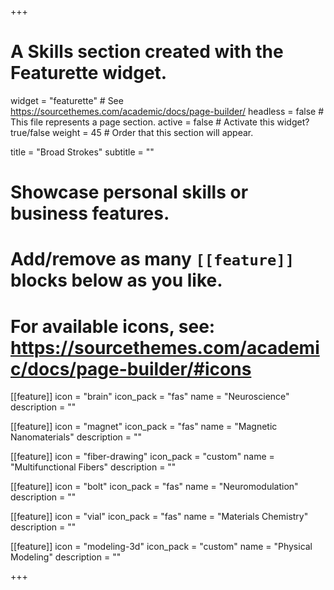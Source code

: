 +++
# A Skills section created with the Featurette widget.
widget = "featurette"  # See https://sourcethemes.com/academic/docs/page-builder/
headless = false  # This file represents a page section.
active = false  # Activate this widget? true/false
weight = 45  # Order that this section will appear.

title = "Broad Strokes"
subtitle = ""

# Showcase personal skills or business features.
# 
# Add/remove as many `[[feature]]` blocks below as you like.
# 
# For available icons, see: https://sourcethemes.com/academic/docs/page-builder/#icons

 [[feature]]
  icon = "brain"
  icon_pack = "fas"
  name = "Neuroscience"
  description = ""

[[feature]]
  icon = "magnet"
  icon_pack = "fas"
  name = "Magnetic Nanomaterials"
  description = ""  
  
[[feature]]
  icon = "fiber-drawing"
  icon_pack = "custom"
  name = "Multifunctional Fibers"
  description = ""

[[feature]]
  icon = "bolt"
  icon_pack = "fas"
  name = "Neuromodulation"
  description = ""
  
[[feature]]
  icon = "vial"
  icon_pack = "fas"
  name = "Materials Chemistry"
  description = ""  

[[feature]]
  icon = "modeling-3d"
  icon_pack = "custom"
  name = "Physical Modeling"
  description = ""  

+++
